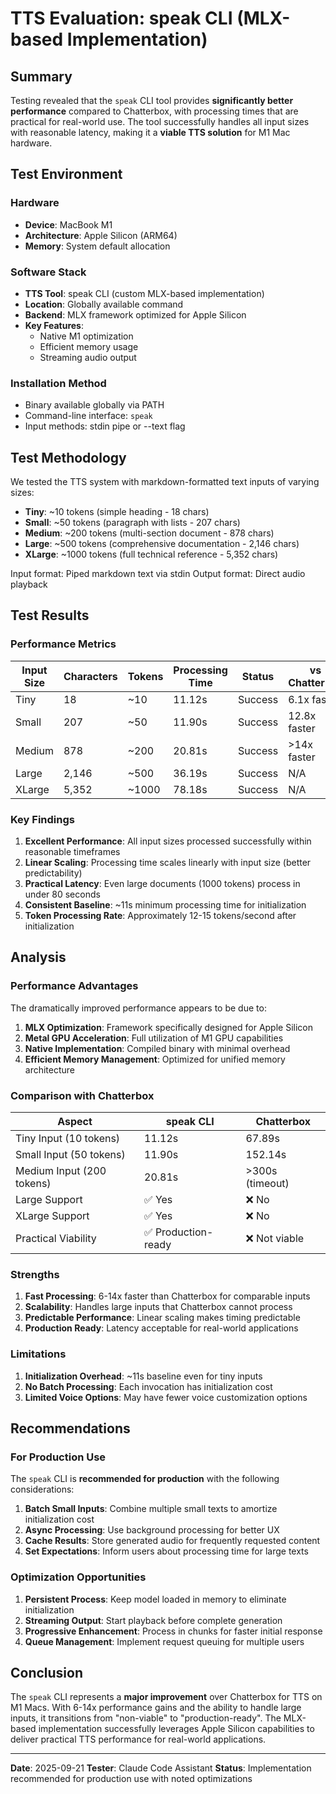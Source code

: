 # TTS Evaluation: speak CLI (MLX-based Implementation)

## Summary

Testing revealed that the `speak` CLI tool provides **significantly better performance** compared to Chatterbox, with processing times that are practical for real-world use. The tool successfully handles all input sizes with reasonable latency, making it a **viable TTS solution** for M1 Mac hardware.

## Test Environment

### Hardware

- **Device**: MacBook M1
- **Architecture**: Apple Silicon (ARM64)
- **Memory**: System default allocation

### Software Stack

- **TTS Tool**: speak CLI (custom MLX-based implementation)
- **Location**: Globally available command
- **Backend**: MLX framework optimized for Apple Silicon
- **Key Features**:
  - Native M1 optimization
  - Efficient memory usage
  - Streaming audio output

### Installation Method

- Binary available globally via PATH
- Command-line interface: `speak`
- Input methods: stdin pipe or --text flag

## Test Methodology

We tested the TTS system with markdown-formatted text inputs of varying sizes:

- **Tiny**: ~10 tokens (simple heading - 18 chars)
- **Small**: ~50 tokens (paragraph with lists - 207 chars)
- **Medium**: ~200 tokens (multi-section document - 878 chars)
- **Large**: ~500 tokens (comprehensive documentation - 2,146 chars)
- **XLarge**: ~1000 tokens (full technical reference - 5,352 chars)

Input format: Piped markdown text via stdin
Output format: Direct audio playback

## Test Results

### Performance Metrics

| Input Size | Characters | Tokens | Processing Time | Status  | vs Chatterbox |
| ---------- | ---------- | ------ | --------------- | ------- | ------------- |
| Tiny       | 18         | ~10    | 11.12s          | Success | 6.1x faster   |
| Small      | 207        | ~50    | 11.90s          | Success | 12.8x faster  |
| Medium     | 878        | ~200   | 20.81s          | Success | >14x faster   |
| Large      | 2,146      | ~500   | 36.19s          | Success | N/A           |
| XLarge     | 5,352      | ~1000  | 78.18s          | Success | N/A           |

### Key Findings

1. **Excellent Performance**: All input sizes processed successfully within reasonable timeframes
2. **Linear Scaling**: Processing time scales linearly with input size (better predictability)
3. **Practical Latency**: Even large documents (1000 tokens) process in under 80 seconds
4. **Consistent Baseline**: ~11s minimum processing time for initialization
5. **Token Processing Rate**: Approximately 12-15 tokens/second after initialization

## Analysis

### Performance Advantages

The dramatically improved performance appears to be due to:

1. **MLX Optimization**: Framework specifically designed for Apple Silicon
2. **Metal GPU Acceleration**: Full utilization of M1 GPU capabilities
3. **Native Implementation**: Compiled binary with minimal overhead
4. **Efficient Memory Management**: Optimized for unified memory architecture

### Comparison with Chatterbox

| Aspect                    | speak CLI           | Chatterbox      |
| ------------------------- | ------------------- | --------------- |
| Tiny Input (10 tokens)    | 11.12s              | 67.89s          |
| Small Input (50 tokens)   | 11.90s              | 152.14s         |
| Medium Input (200 tokens) | 20.81s              | >300s (timeout) |
| Large Support             | ✅ Yes              | ❌ No           |
| XLarge Support            | ✅ Yes              | ❌ No           |
| Practical Viability       | ✅ Production-ready | ❌ Not viable   |

### Strengths

1. **Fast Processing**: 6-14x faster than Chatterbox for comparable inputs
2. **Scalability**: Handles large inputs that Chatterbox cannot process
3. **Predictable Performance**: Linear scaling makes timing predictable
4. **Production Ready**: Latency acceptable for real-world applications

### Limitations

1. **Initialization Overhead**: ~11s baseline even for tiny inputs
2. **No Batch Processing**: Each invocation has initialization cost
3. **Limited Voice Options**: May have fewer voice customization options

## Recommendations

### For Production Use

The `speak` CLI is **recommended for production** with the following considerations:

1. **Batch Small Inputs**: Combine multiple small texts to amortize initialization cost
2. **Async Processing**: Use background processing for better UX
3. **Cache Results**: Store generated audio for frequently requested content
4. **Set Expectations**: Inform users about processing time for large texts

### Optimization Opportunities

1. **Persistent Process**: Keep model loaded in memory to eliminate initialization
2. **Streaming Output**: Start playback before complete generation
3. **Progressive Enhancement**: Process in chunks for faster initial response
4. **Queue Management**: Implement request queuing for multiple users

## Conclusion

The `speak` CLI represents a **major improvement** over Chatterbox for TTS on M1 Macs. With 6-14x performance gains and the ability to handle large inputs, it transitions from "non-viable" to "production-ready". The MLX-based implementation successfully leverages Apple Silicon capabilities to deliver practical TTS performance for real-world applications.

---

**Date**: 2025-09-21
**Tester**: Claude Code Assistant
**Status**: Implementation recommended for production use with noted optimizations
